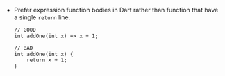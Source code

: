 - Prefer expression function bodies in Dart rather than function that have a single `return` line.
  ```
  // GOOD
  int addOne(int x) => x + 1;

  // BAD
  int addOne(int x) {
      return x + 1;
  }
  ```
